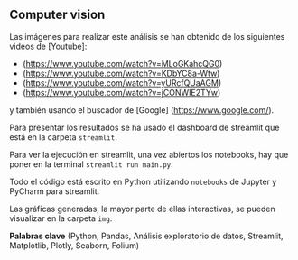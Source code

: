 ## Computer vision

Las imágenes para realizar este análisis se han obtenido de los siguientes videos de [Youtube]:

- (https://www.youtube.com/watch?v=MLoGKahcQG0)
- (https://www.youtube.com/watch?v=KDbYC8a-Wtw)
- (https://www.youtube.com/watch?v=yURcfQUaAGM)
- (https://www.youtube.com/watch?v=jCONWIE2TYw)

y también usando el buscador de [Google] (https://www.google.com/).

Para presentar los resultados se ha usado el dashboard de streamlit que está en la carpeta `streamlit`. 

Para ver la ejecución en streamlit, una vez abiertos los notebooks, hay que poner en la terminal `streamlit run main.py`.

Todo el código está escrito en Python utilizando `notebooks` de Jupyter y PyCharm para streamlit. 

Las gráficas generadas, la mayor parte de ellas interactivas, se pueden visualizar en la carpeta `img`.

**Palabras clave** (Python, Pandas, Análisis exploratorio de datos, Streamlit, Matplotlib, Plotly, Seaborn, Folium)
